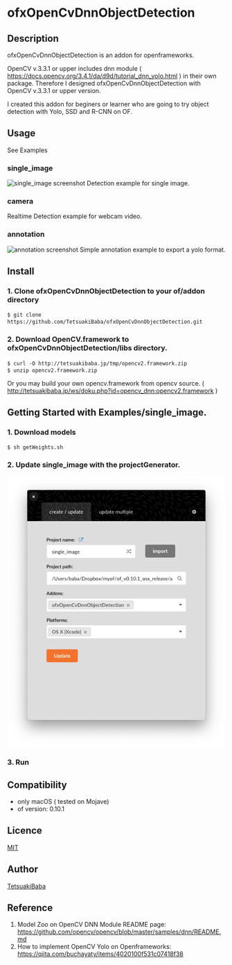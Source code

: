 # ofxOpenCvDnnObjectDetection

## Description
ofxOpenCvDnnObjectDetection is an addon for openframeworks.

OpenCV v.3.3.1 or upper includes dnn module ( https://docs.opencv.org/3.4.1/da/d9d/tutorial_dnn_yolo.html ) in their own package. Therefore I designed ofxOpenCvDnnObjectDetection with OpenCV v.3.3.1 or upper version.

I created this addon for beginers or learner who are going to try object detection with Yolo, SSD and R-CNN on OF.

## Usage
See Examples

### single_image
![single_image screenshot](/screenshot.png)
Detection example for single image.

### camera
Realtime Detection example for webcam video.

### annotation
![annotation screenshot](/screenshot_annotation.png)
Simple annotation example to export a yolo format.

## Install
### 1. Clone ofxOpenCvDnnObjectDetection to your of/addon directory
    $ git clone https://github.com/TetsuakiBaba/ofxOpenCvDnnObjectDetection.git
### 2. Download OpenCV.framework to ofxOpenCvDnnObjectDetection/libs directory. 
    $ curl -O http://tetsuakibaba.jp/tmp/opencv2.framework.zip
    $ unzip opencv2.framework.zip
   
Or you may build your own opencv.framework from opencv source. ( http://tetsuakibaba.jp/ws/doku.php?id=opencv_dnn:opencv2.framework )

## Getting Started with Examples/single_image.
### 1. Download models
    $ sh getWeights.sh
### 2. Update single_image with the projectGenerator.
![single_image screenshot](/projectGenerator.png)
### 3. Run

## Compatibility
- only macOS ( tested on Mojave)
- of version: 0.10.1

## Licence
[MIT](https://opensource.org/licenses/MIT)

## Author
[TetsuakiBaba](https://github.com/TetsuakiBaba)

## Reference
1. Model Zoo on OpenCV DNN Module README page: https://github.com/opencv/opencv/blob/master/samples/dnn/README.md
2. How to implement OpenCV Yolo on Openframeworks: https://qiita.com/buchayaty/items/4020100f531c07418f38

